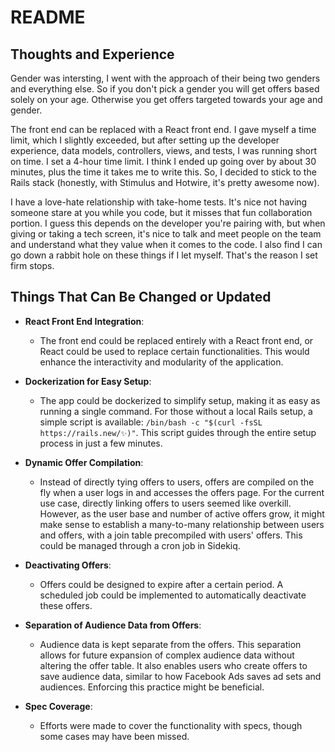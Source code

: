 # README


## Thoughts and Experience

Gender was intersting, I went with the approach of their being two genders and everything else. So if you don't pick a gender you will get offers based solely on your age. Otherwise you get offers targeted towards your age and gender.

The front end can be replaced with a React front end. I gave myself a time limit, which I slightly exceeded, but after setting up the developer experience, data models, controllers, views, and tests, I was running short on time. I set a 4-hour time limit. I think I ended up going over by about 30 minutes, plus the time it takes me to write this. So, I decided to stick to the Rails stack (honestly, with Stimulus and Hotwire, it's pretty awesome now).

I have a love-hate relationship with take-home tests. It's nice not having someone stare at you while you code, but it misses that fun collaboration portion. I guess this depends on the developer you're pairing with, but when giving or taking a tech screen, it's nice to talk and meet people on the team and understand what they value when it comes to the code. I also find I can go down a rabbit hole on these things if I let myself. That's the reason I set firm stops.

## Things That Can Be Changed or Updated

- **React Front End Integration**:
    - The front end could be replaced entirely with a React front end, or React could be used to replace certain functionalities. This would enhance the interactivity and modularity of the application.

- **Dockerization for Easy Setup**:
    - The app could be dockerized to simplify setup, making it as easy as running a single command. For those without a local Rails setup, a simple script is available: `/bin/bash -c "$(curl -fsSL https://rails.new/✨)"`. This script guides through the entire setup process in just a few minutes.

- **Dynamic Offer Compilation**:
    - Instead of directly tying offers to users, offers are compiled on the fly when a user logs in and accesses the offers page. For the current use case, directly linking offers to users seemed like overkill. However, as the user base and number of active offers grow, it might make sense to establish a many-to-many relationship between users and offers, with a join table precompiled with users' offers. This could be managed through a cron job in Sidekiq.

- **Deactivating Offers**:
    - Offers could be designed to expire after a certain period. A scheduled job could be implemented to automatically deactivate these offers.

- **Separation of Audience Data from Offers**:
    - Audience data is kept separate from the offers. This separation allows for future expansion of complex audience data without altering the offer table. It also enables users who create offers to save audience data, similar to how Facebook Ads saves ad sets and audiences. Enforcing this practice might be beneficial.

- **Spec Coverage**:
    - Efforts were made to cover the functionality with specs, though some cases may have been missed.
